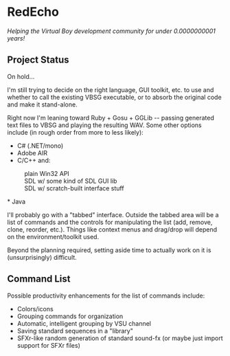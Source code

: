 RedEcho
=======

_Helping the Virtual Boy development community for under 0.0000000001 years!_

Project Status
--------------

On hold...

I'm still trying to decide on the right language, GUI toolkit, etc. to use and whether to call the existing VBSG executable, or to absorb the original code and make it stand-alone.

Right now I'm leaning toward Ruby + Gosu + GGLib -- passing generated text files to VBSG and playing the resulting WAV. Some other options include (in rough order from more to less likely):

* C# (.NET/mono)
* Adobe AIR
* C/C++ and:
<dl>
<dd>plain Win32 API</dd>
<dd>SDL w/ some kind of SDL GUI lib</dd>
<dd>SDL w/ scratch-built interface stuff</dd>
</dl>
* Java

I'll probably go with a "tabbed" interface. Outside the tabbed area will be a list of commands and the controls for manipulating the list (add, remove, clone, reorder, etc.). Things like context menus and drag/drop will depend on the environment/toolkit used.

Beyond the planning required, setting aside time to actually work on it is (unsurprisingly) difficult.

Command List
------------

Possible productivity enhancements for the list of commands include:

* Colors/icons
* Grouping commands for organization
* Automatic, intelligent grouping by VSU channel
* Saving standard sequences in a "library"
* SFXr-like random generation of standard sound-fx (or maybe just import support for SFXr files)
